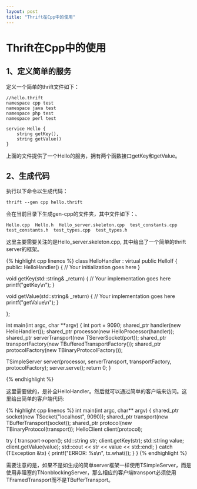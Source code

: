 ```yaml
---
layout: post
title: "Thrift在Cpp中的使用"
---
```


Thrift在Cpp中的使用
===================
1、定义简单的服务
-------------------
定义一个简单的thrift文件如下：

    //hello.thrift
    namespace cpp test
    namespace java test
    namespace php test
    namespace perl test

    service Hello {
        string getKey(),
        string getValue()
    }

上面的文件提供了一个Hello的服务，拥有两个函数接口getKey和getValue。

<!--more-->
2、生成代码
---------------------
执行以下命令以生成代码：

    thrift --gen cpp hello.thrift
会在当前目录下生成gen-cpp的文件夹，其中文件如下：、

    Hello.cpp  Hello.h  Hello_server.skeleton.cpp  test_constants.cpp  test_constants.h  test_types.cpp  test_types.h
这里主要需要关注的是Hello_server.skeleton.cpp, 其中给出了一个简单的thrift server的框架。

{% highlight cpp linenos %}
class HelloHandler : virtual public HelloIf {
 public:
  HelloHandler() {
    // Your initialization goes here
  }

  void getKey(std::string& _return) {
    // Your implementation goes here
    printf("getKey\n");
  }

  void getValue(std::string& _return) {
    // Your implementation goes here
    printf("getValue\n");
  }

};

int main(int argc, char **argv) {
  int port = 9090;
  shared_ptr<HelloHandler> handler(new HelloHandler());
  shared_ptr<TProcessor> processor(new HelloProcessor(handler));
  shared_ptr<TServerTransport> serverTransport(new TServerSocket(port));
  shared_ptr<TTransportFactory> transportFactory(new TBufferedTransportFactory());
  shared_ptr<TProtocolFactory> protocolFactory(new TBinaryProtocolFactory());

  TSimpleServer server(processor, serverTransport, transportFactory, protocolFactory);
  server.serve();
  return 0;
}

{% endhighlight %}

这里需要做的，是补全HelloHandler。然后就可以通过简单的客户端来访问。这里给出简单的客户端代码:

{% highlight cpp linenos %}
int main(int argc, char** argv) {
  shared_ptr<TTransport> socket(new TSocket("localhost", 9090));
  shared_ptr<TTransport> transport(new TBufferTransport(socket));
  shared_ptr<TProtocol> protocol(new TBinaryProtocol(transport));
  HelloClient client(protocol);

  try {
    transport->open();
    std::string str;
    client.getKey(str);
    std::string value;
    client.getValue(value);
    std::cout << str << value << std::endl;
  } catch (TException &tx) {
    printf("ERROR: %s\n", tx.what());
  }
}
{% endhighlight %}

需要注意的是，如果不是如生成的简单server框架一样使用TSimpleServer，而是使用非阻塞的TNonblockingServer，那么相应的客户端transport必须使用TFramedTransport而不是TBufferTransport。
